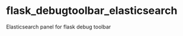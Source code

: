 flask_debugtoolbar_elasticsearch
================================

Elasticsearch panel for flask debug toolbar
